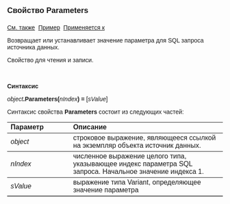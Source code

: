 <html>
<head>
<title>Источник данных\Parameters</title>
</head>

<body>

<p><strong><font size="4" face="Arial">Свойство Parameters<br>
<br>
</font></strong><font face="Arial"><a href="../Asdata.html">См. также</a>&nbsp;
<a href="../../Examples/E_AsData.html">Пример</a>&nbsp; <a href="../Asdata.html">
Применяется к</a></font></p>

<p><font face="Arial">Возвращает или устанавливает значение параметра 
для SQL запроса источника данных.</font></p>

<p><font face="Arial">Свойство для чтения и записи.</font></p>

<p class="label">&nbsp;</p>

<p class="label"><font face="Arial"><b>Синтаксис</b></font></p>

<p><font face="Arial"><em>object</em><strong>.Parameters(</strong><em>nIndex</em><strong>) 
=</strong><em> </em>[<em>sValue</em>]</font></p>

<p><font face="Arial">Синтаксис свойства <strong>Parameters</strong>
состоит из следующих частей:</font></p>

<table border="1" cellPadding="5" cols="2" frame="below" rules="rows">
<TBODY>
  <tr vAlign="top">
    <td class="label" width="29%"><font face="Arial"><b>Параметр</b></font></td>
    <td class="label" width="71%"><font face="Arial"><strong>Описание</strong></font></td>
  </tr>
  <tr>
    <td width="29%"><em><font face="Arial">object</font></em></td>
    <td width="71%"><font face="Arial">строковое выражение, являющееся 
	ссылкой на экземпляр объекта источник данных.</font></td>
  </tr>
</TBODY>
  <tr>
    <td width="29%"><em><font face="Arial">nIndex</font></em></td>
    <td width="71%"><font face="Arial">численное выражение целого 
	типа, указывающее индекс параметра SQL запроса. Начальное значение индекса 
	1.</font></td>
  </tr>
  <tr>
    <td width="29%"><em><font face="Arial">sValue</font></em></td>
    <td width="71%"><font face="Arial">выражение типа Variant, 
	определяющее значение параметра</font></td>
  </tr>
</table>
</body>
</html>
